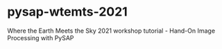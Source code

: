 # pysap-wtemts-2021
Where the Earth Meets the Sky 2021 workshop tutorial - Hand-On Image Processing with PySAP
